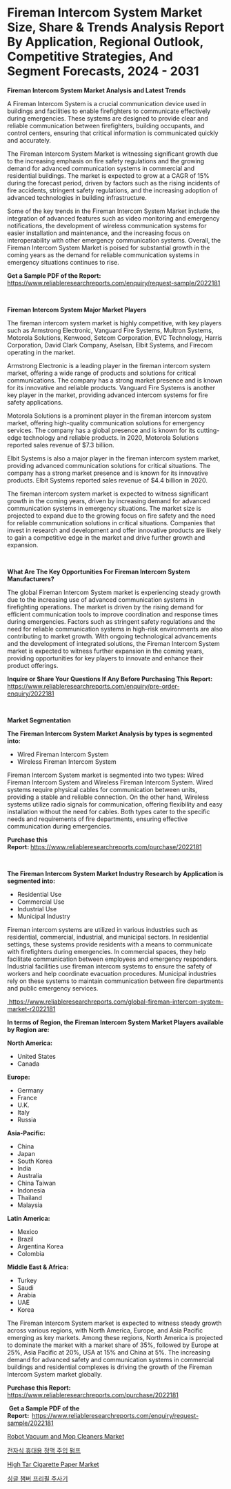 <p><h1>Fireman Intercom System Market Size, Share & Trends Analysis Report By Application, Regional Outlook, Competitive Strategies, And Segment Forecasts, 2024 - 2031</h1></p><p><strong>Fireman Intercom System Market Analysis and Latest Trends</strong></p>
<p><p>A Fireman Intercom System is a crucial communication device used in buildings and facilities to enable firefighters to communicate effectively during emergencies. These systems are designed to provide clear and reliable communication between firefighters, building occupants, and control centers, ensuring that critical information is communicated quickly and accurately.</p><p>The Fireman Intercom System Market is witnessing significant growth due to the increasing emphasis on fire safety regulations and the growing demand for advanced communication systems in commercial and residential buildings. The market is expected to grow at a CAGR of 15% during the forecast period, driven by factors such as the rising incidents of fire accidents, stringent safety regulations, and the increasing adoption of advanced technologies in building infrastructure.</p><p>Some of the key trends in the Fireman Intercom System Market include the integration of advanced features such as video monitoring and emergency notifications, the development of wireless communication systems for easier installation and maintenance, and the increasing focus on interoperability with other emergency communication systems. Overall, the Fireman Intercom System Market is poised for substantial growth in the coming years as the demand for reliable communication systems in emergency situations continues to rise.</p></p>
<p><strong>Get a Sample PDF of the Report:&nbsp;</strong> <a href="https://www.reliableresearchreports.com/enquiry/request-sample/2022181">https://www.reliableresearchreports.com/enquiry/request-sample/2022181</a></p>
<p>&nbsp;</p>
<p><strong>Fireman Intercom System Major Market Players</strong></p>
<p><p>The fireman intercom system market is highly competitive, with key players such as Armstrong Electronic, Vanguard Fire Systems, Multron Systems, Motorola Solutions, Kenwood, Setcom Corporation, EVC Technology, Harris Corporation, David Clark Company, Aselsan, Elbit Systems, and Firecom operating in the market.</p><p>Armstrong Electronic is a leading player in the fireman intercom system market, offering a wide range of products and solutions for critical communications. The company has a strong market presence and is known for its innovative and reliable products. Vanguard Fire Systems is another key player in the market, providing advanced intercom systems for fire safety applications.</p><p>Motorola Solutions is a prominent player in the fireman intercom system market, offering high-quality communication solutions for emergency services. The company has a global presence and is known for its cutting-edge technology and reliable products. In 2020, Motorola Solutions reported sales revenue of $7.3 billion.</p><p>Elbit Systems is also a major player in the fireman intercom system market, providing advanced communication solutions for critical situations. The company has a strong market presence and is known for its innovative products. Elbit Systems reported sales revenue of $4.4 billion in 2020.</p><p>The fireman intercom system market is expected to witness significant growth in the coming years, driven by increasing demand for advanced communication systems in emergency situations. The market size is projected to expand due to the growing focus on fire safety and the need for reliable communication solutions in critical situations. Companies that invest in research and development and offer innovative products are likely to gain a competitive edge in the market and drive further growth and expansion.</p></p>
<p>&nbsp;</p>
<p><strong>What Are The Key Opportunities For Fireman Intercom System Manufacturers?</strong></p>
<p><p>The global Fireman Intercom System market is experiencing steady growth due to the increasing use of advanced communication systems in firefighting operations. The market is driven by the rising demand for efficient communication tools to improve coordination and response times during emergencies. Factors such as stringent safety regulations and the need for reliable communication systems in high-risk environments are also contributing to market growth. With ongoing technological advancements and the development of integrated solutions, the Fireman Intercom System market is expected to witness further expansion in the coming years, providing opportunities for key players to innovate and enhance their product offerings.</p></p>
<p><strong>Inquire or Share Your Questions If Any Before Purchasing This Report:</strong> <a href="https://www.reliableresearchreports.com/enquiry/pre-order-enquiry/2022181">https://www.reliableresearchreports.com/enquiry/pre-order-enquiry/2022181</a></p>
<p>&nbsp;</p>
<p><strong>Market Segmentation</strong></p>
<p><strong>The Fireman Intercom System Market Analysis by types is segmented into:</strong></p>
<p><ul><li>Wired Fireman Intercom System</li><li>Wireless Fireman Intercom System</li></ul></p>
<p><p>Fireman Intercom System market is segmented into two types: Wired Fireman Intercom System and Wireless Fireman Intercom System. Wired systems require physical cables for communication between units, providing a stable and reliable connection. On the other hand, Wireless systems utilize radio signals for communication, offering flexibility and easy installation without the need for cables. Both types cater to the specific needs and requirements of fire departments, ensuring effective communication during emergencies.</p></p>
<p><strong>Purchase this Report:&nbsp;</strong><a href="https://www.reliableresearchreports.com/purchase/2022181">https://www.reliableresearchreports.com/purchase/2022181</a></p>
<p>&nbsp;</p>
<p><strong>The Fireman Intercom System Market Industry Research by Application is segmented into:</strong></p>
<p><ul><li>Residential Use</li><li>Commercial Use</li><li>Industrial Use</li><li>Municipal Industry</li></ul></p>
<p><p>Fireman intercom systems are utilized in various industries such as residential, commercial, industrial, and municipal sectors. In residential settings, these systems provide residents with a means to communicate with firefighters during emergencies. In commercial spaces, they help facilitate communication between employees and emergency responders. Industrial facilities use fireman intercom systems to ensure the safety of workers and help coordinate evacuation procedures. Municipal industries rely on these systems to maintain communication between fire departments and public emergency services.</p></p>
<p><a href="https://www.reliableresearchreports.com/global-fireman-intercom-system-market-r2022181">&nbsp;https://www.reliableresearchreports.com/global-fireman-intercom-system-market-r2022181</a></p>
<p><strong>In terms of Region, the Fireman Intercom System Market Players available by Region are:</strong></p>
<p>
    <p> <strong> North America: </strong>
        <ul>
            <li>United States</li>
            <li>Canada</li>
        </ul>
        </p> 
    <p> <strong> Europe: </strong>
        <ul>
            <li>Germany</li>
            <li>France</li>
            <li>U.K.</li>
            <li>Italy</li>
            <li>Russia</li>
        </ul>
        </p> 
    <p> <strong> Asia-Pacific: </strong>
        <ul>
            <li>China</li>
            <li>Japan</li>
            <li>South Korea</li>
            <li>India</li>
            <li>Australia</li>
            <li>China Taiwan</li>
            <li>Indonesia</li>
            <li>Thailand</li>
            <li>Malaysia</li>
        </ul>
        </p> 
    <p> <strong> Latin America: </strong>
        <ul>
            <li>Mexico</li>
            <li>Brazil</li>
            <li>Argentina Korea</li>
            <li>Colombia</li>
        </ul>
        </p> 
    <p> <strong> Middle East & Africa: </strong>
        <ul>
            <li>Turkey</li>
            <li>Saudi</li>
            <li>Arabia</li>
            <li>UAE</li>
            <li>Korea</li>
        </ul>
    </p>
    </p>
<p><p>The Fireman Intercom System market is expected to witness steady growth across various regions, with North America, Europe, and Asia Pacific emerging as key markets. Among these regions, North America is projected to dominate the market with a market share of 35%, followed by Europe at 25%, Asia Pacific at 20%, USA at 15% and China at 5%. The increasing demand for advanced safety and communication systems in commercial buildings and residential complexes is driving the growth of the Fireman Intercom System market globally.</p></p>
<p><strong>Purchase this Report: </strong><a href="https://www.reliableresearchreports.com/purchase/2022181">https://www.reliableresearchreports.com/purchase/2022181</a></p>
<p>&nbsp;<strong>Get a Sample PDF of the Report:&nbsp;&nbsp;</strong><a href="https://www.reliableresearchreports.com/enquiry/request-sample/2022181">https://www.reliableresearchreports.com/enquiry/request-sample/2022181</a></p>
<p><strong></strong></p>
<p><p><a href="https://github.com/syaifulanwaramsyori/Market-Research-Report-List-1/blob/main/robot-vacuum-and-mop-cleaners-market.md">Robot Vacuum and Mop Cleaners Market</a></p><p><a href="https://github.com/fatmarawatan39/Market-Research-Report-List-1/blob/main/2911803156071.md">전자식 휴대용 정맥 주입 펌프</a></p><p><a href="https://github.com/vregtldg37/Market-Research-Report-List-1/blob/main/high-tar-cigarette-paper-market.md">High Tar Cigarette Paper Market</a></p><p><a href="https://github.com/Wesleyeilly8796202/Market-Research-Report-List-1/blob/main/5462111156072.md">싱글 챔버 프리필 주사기</a></p></p>